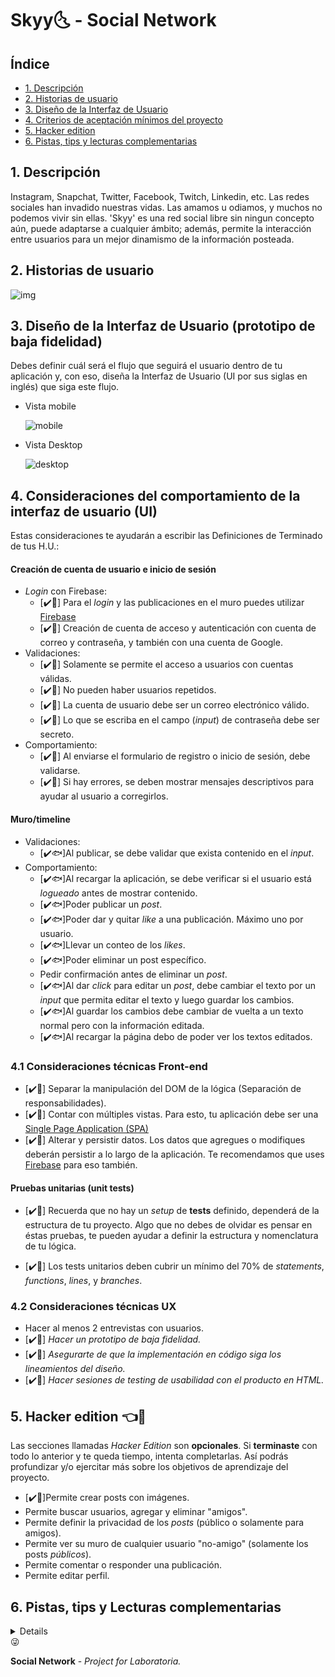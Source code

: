 # Skyy🌜 - Social Network

## Índice

* [1. Descripción](#1-Descripción)
* [2. Historias de usuario](#2-historias-de-usuario)
* [3. Diseño de la Interfaz de Usuario](#3-diseño-de-la-interfaz-de-usuario)
* [4. Criterios de aceptación mínimos del proyecto](#4-criterios-de-aceptación-mínimos-del-proyecto)
* [5. Hacker edition](#5-hacker-edition)
* [6. Pistas, tips y lecturas complementarias](#6-pistas-tips-y-lecturas-complementarias)

## 1. Descripción

Instagram, Snapchat, Twitter, Facebook, Twitch, Linkedin, etc. Las redes
sociales han invadido nuestras vidas. Las amamos u odiamos, y muchos no podemos
vivir sin ellas.
'Skyy' es una red social libre sin ningun concepto aún, puede adaptarse a cualquier ámbito; 
además, permite la interacción entre usuarios para un mejor dinamismo de la información posteada.


<!-- ## 4. Definición del producto

* Quiénes son los principales usuarios de producto.
* Qué problema resuelve el producto / para qué le servirá a estos usuarios. -->

## 2. Historias de usuario
![img](https://xyzExanple!.png)


## 3. Diseño de la Interfaz de Usuario (prototipo de baja fidelidad)

Debes definir cuál será el flujo que seguirá el usuario dentro de tu aplicación
y, con eso, diseña la Interfaz de Usuario (UI por sus siglas en inglés) que
siga este flujo.

* Vista mobile

    ![mobile](https://user-images.githubusercontent.com/32286663/56174616-ec9f6100-5fb8-11e9-9edb-d5ef7c251d9c.png)

* Vista Desktop

    ![desktop](https://user-images.githubusercontent.com/32286663/56174626-fcb74080-5fb8-11e9-8854-26e8d9c4e25f.png)
    
## 4.  Consideraciones del comportamiento de la interfaz de usuario (UI)

Estas consideraciones te ayudarán a escribir las Definiciones de Terminado de
tus H.U.:

#### Creación de cuenta de usuario e inicio de sesión

* _Login_ con Firebase:
  - [✔️🦔] Para el _login_ y las publicaciones en el muro puedes utilizar [Firebase](https://firebase.google.com/products/database/)
  - [✔️🦔] Creación de cuenta de acceso y autenticación con cuenta de correo y
    contraseña, y también con una cuenta de Google.
* Validaciones:
  - [✔️🦔] Solamente se permite el acceso a usuarios con cuentas válidas.
  - [✔️🦔] No pueden haber usuarios repetidos.
  - [✔️🦔] La cuenta de usuario debe ser un correo electrónico válido.
  - [✔️🦔] Lo que se escriba en el campo (_input_) de contraseña debe ser secreto.
* Comportamiento:
  - [✔️🦔] Al enviarse el formulario de registro o inicio de sesión, debe validarse.
  - [✔️🦔]  Si hay errores, se deben mostrar mensajes descriptivos para ayudar al
  usuario a corregirlos.

#### Muro/timeline

* Validaciones:
  - [✔️🐟]Al publicar, se debe validar que exista contenido en el _input_.
* Comportamiento:
  - [✔️🐟]Al recargar la aplicación, se debe verificar si el usuario está _logueado_
    antes de mostrar contenido.
  - [✔️🐟]Poder publicar un _post_.
  - [✔️🐟]Poder dar y quitar _like_ a una publicación. Máximo uno por usuario.
  - [✔️🐟]Llevar un conteo de los _likes_.
  - [✔️🐟]Poder eliminar un post específico.
  - Pedir confirmación antes de eliminar un _post_.
  - [✔️🐟]Al dar _click_ para editar un _post_, debe cambiar el texto por un _input_
    que permita editar el texto y luego guardar los cambios.
  - [✔️🐟]Al guardar los cambios debe cambiar de vuelta a un texto normal pero con la
    información editada.
  - [✔️🐟]Al recargar la página debo de poder ver los textos editados.

### 4.1 Consideraciones técnicas Front-end

* [✔️🦄] Separar la manipulación del DOM de la lógica (Separación de responsabilidades).
* [✔️🦄] Contar con múltiples vistas. Para esto, tu aplicación debe ser una
 [Single Page Application (SPA)](https://es.wikipedia.org/wiki/Single-page_application)
* [✔️🦄] Alterar y persistir datos. Los datos que agregues o modifiques deberán
  persistir a lo largo de la aplicación. Te recomendamos que uses
  [Firebase](https://firebase.google.com/) para eso también.

#### Pruebas unitarias (unit tests)

* [✔️🦊] Recuerda que no hay un _setup_ de **tests** definido, dependerá de
  la estructura de tu proyecto. Algo que no debes de olvidar es pensar en éstas
  pruebas, te pueden ayudar a definir la estructura y nomenclatura de tu lógica.

* [✔️🦊] Los tests unitarios deben cubrir un mínimo del 70% de _statements_, _functions_,
  _lines_, y _branches_.

### 4.2 Consideraciones técnicas UX

* Hacer al menos 2 entrevistas con usuarios.
* [✔️🦊] _Hacer un prototipo de baja fidelidad._
* [✔️🦊] _Asegurarte de que la implementación en código siga los lineamientos del
  diseño._
* [✔️🦊] _Hacer sesiones de _testing de usabilidad_ con el producto en HTML._


## 5. Hacker edition  👈👀

Las secciones llamadas _Hacker Edition_ son **opcionales**. Si **terminaste**
con todo lo anterior y te queda tiempo, intenta completarlas. Así podrás
profundizar y/o ejercitar más sobre los objetivos de aprendizaje del proyecto.

* [✔️🐉]Permite crear posts con imágenes.
* Permite buscar usuarios, agregar y eliminar "amigos".
* Permite definir la privacidad de los _posts_ (público o solamente para amigos).
* Permite ver su muro de cualquier usuario "no-amigo" (solamente los
  posts _públicos_).
* Permite comentar o responder una publicación.
* Permite editar perfil.


## 6. Pistas, tips y Lecturas complementarias
<details>

### Mobile first

El concepto de [mobile first](https://www.mediaclick.es/blog/diseno-web-responsive-design-y-la-importancia-del-mobile-first/)
hace referencia a un proceso de diseño y desarrollo donde partimos de cómo se ve
y cómo funciona la aplicación en un dispositivo móvil primero, y más adelante se
ve como adaptar la aplicación a pantallas progresivamente grandes y
características específicas del entorno desktop. Esto es en contraposición al
modelo tradicional, donde primero se diseñaban los websites (o webapps) para
desktop y después se trataba de _arrugar_ el diseño para que entre en pantallas
más chicas. La clave acá es asegurarse de que desde el principio diseñan usando
la vista _responsive_ de las herramientas de desarrollador (developer tools) del
navegador. De esa forma, partimos de cómo se ve y comporta la aplicación en una
pantalla y entorno móvil.


### Múltiples vistas

En proyectos anteriores nuestras aplicaciones habían estado compuestas de una
sola _vista_ principal (una sóla _página_). En este proyecto se introduce la
necesidad de tener que dividir nuestra interfaz en varias _vistas_ o _páginas_
y ofrecer una manera de navegar entre estas vistas. Este problema se puede
afrontar de muchas maneras: con archivos HTML independientes (cada uno con su
URL) y links tradicionales, manteniendo estado en memoria y rederizando
condicionalmente (sin refrescar la página), [manipulando el historial del
navegador](https://developer.mozilla.org/es/docs/DOM/Manipulando_el_historial_del_navegador)
con [`window.history`](https://developer.mozilla.org/es/docs/Web/API/Window/history).
En este proyecto te invitamos a explorar opciones y decidir una opción
de implementación.

### Escritura de datos

En los proyectos anteriores hemos consumido (leído) datos, pero todavía no
habíamos escrito datos (salvar cambios, crear datos, borrar, ...). En este
proyecto tendrás que crear (salvar) nuevos datos, así como leer, actualizar y
modificar datos existentes. Estos datos se podrán guardar de forma remota
usando [Firebase](https://firebase.google.com/).

Otras:



* [Modulos: Export](https://developer.mozilla.org/es/docs/Web/JavaScript/Referencia/Sentencias/export)
* [Modulos: Import](https://developer.mozilla.org/es/docs/Web/JavaScript/Referencia/Sentencias/import)
* [Diseño web, responsive design y la importancia del mobile first - Media Click](https://www.mediaclick.es/blog/diseno-web-responsive-design-y-la-importancia-del-mobile-first/)
* [Mobile First: el enfoque actual del diseño web móvil - 1and1](https://www.1and1.es/digitalguide/paginas-web/diseno-web/mobile-first-la-nueva-tendencia-del-diseno-web/)
* [Mobile First - desarrolloweb.com](https://desarrolloweb.com/articulos/mobile-first-responsive.html)
* [Mobile First - ZURB](https://zurb.com/word/mobile-first)
* [Mobile First Is NOT Mobile Only - Nielsen Norman Group](https://www.nngroup.com/articles/mobile-first-not-mobile-only/)
</details>😜

**Social Network** - _Project for Laboratoria._
